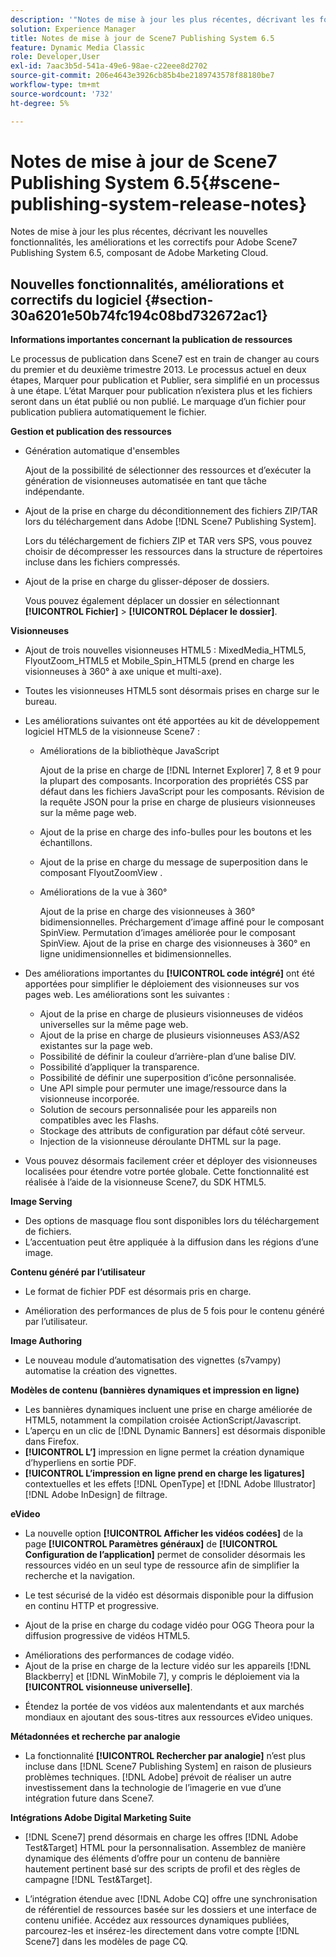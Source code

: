 ```yaml
---
description: '"Notes de mise à jour les plus récentes, décrivant les fonctionnalités, améliorations et correctifs d’Adobe Scene7 Publishing System 6.5, composant de la solution Adobe Experience Manager dans Adobe Marketing Cloud."'
solution: Experience Manager
title: Notes de mise à jour de Scene7 Publishing System 6.5
feature: Dynamic Media Classic
role: Developer,User
exl-id: 7aac3b5d-541a-49e6-98ae-c22eee8d2702
source-git-commit: 206e4643e3926cb85b4be2189743578f88180be7
workflow-type: tm+mt
source-wordcount: '732'
ht-degree: 5%

---
```


# Notes de mise à jour de Scene7 Publishing System 6.5{#scene-publishing-system-release-notes}

Notes de mise à jour les plus récentes, décrivant les nouvelles fonctionnalités, les améliorations et les correctifs pour Adobe Scene7 Publishing System 6.5, composant de Adobe Marketing Cloud.

## Nouvelles fonctionnalités, améliorations et correctifs du logiciel {#section-30a6201e50b74fc194c08bd732672ac1}

**Informations importantes concernant la publication de ressources**

Le processus de publication dans Scene7 est en train de changer au cours du premier et du deuxième trimestre 2013. Le processus actuel en deux étapes, Marquer pour publication et Publier, sera simplifié en un processus à une étape. L’état Marquer pour publication n’existera plus et les fichiers seront dans un état publié ou non publié. Le marquage d’un fichier pour publication publiera automatiquement le fichier.

**Gestion et publication des ressources**

* Génération automatique d&#39;ensembles

   Ajout de la possibilité de sélectionner des ressources et d’exécuter la génération de visionneuses automatisée en tant que tâche indépendante.
* Ajout de la prise en charge du déconditionnement des fichiers ZIP/TAR lors du téléchargement dans Adobe [!DNL Scene7 Publishing System].

   Lors du téléchargement de fichiers ZIP et TAR vers SPS, vous pouvez choisir de décompresser les ressources dans la structure de répertoires incluse dans les fichiers compressés.

* Ajout de la prise en charge du glisser-déposer de dossiers.

   Vous pouvez également déplacer un dossier en sélectionnant **[!UICONTROL Fichier]** > **[!UICONTROL Déplacer le dossier]**.

**Visionneuses**

* Ajout de trois nouvelles visionneuses HTML5 : MixedMedia_HTML5, FlyoutZoom_HTML5 et Mobile_Spin_HTML5 (prend en charge les visionneuses à 360° à axe unique et multi-axe).

<!-- 
  [More information](http://help.adobe.com/en_US/scene7/using/WS6E593DEA-7D81-4cd6-84B0-85E8BB274176.html#WS1c46793299cf21d77e926d1613177f0a020-8000.html).  -->
* Toutes les visionneuses HTML5 sont désormais prises en charge sur le bureau.

<!--   [More information](http://help.adobe.com/en_US/scene7/using/WS6E593DEA-7D81-4cd6-84B0-85E8BB274176.html#WS1c46793299cf21d77e926d1613177f0a020-8000.html). -->
* Les améliorations suivantes ont été apportées au kit de développement logiciel HTML5 de la visionneuse Scene7 :

   * Améliorations de la bibliothèque JavaScript

      Ajout de la prise en charge de [!DNL Internet Explorer] 7, 8 et 9 pour la plupart des composants. Incorporation des propriétés CSS par défaut dans les fichiers JavaScript pour les composants. Révision de la requête JSON pour la prise en charge de plusieurs visionneuses sur la même page web.

   * Ajout de la prise en charge des info-bulles pour les boutons et les échantillons.
   * Ajout de la prise en charge du message de superposition dans le composant FlyoutZoomView .
   * Améliorations de la vue à 360°

      Ajout de la prise en charge des visionneuses à 360° bidimensionnelles. Préchargement d’image affiné pour le composant SpinView. Permutation d’images améliorée pour le composant SpinView. Ajout de la prise en charge des visionneuses à 360° en ligne unidimensionnelles et bidimensionnelles.

* Des améliorations importantes du **[!UICONTROL code intégré]** ont été apportées pour simplifier le déploiement des visionneuses sur vos pages web. Les améliorations sont les suivantes :

   * Ajout de la prise en charge de plusieurs visionneuses de vidéos universelles sur la même page web.
   * Ajout de la prise en charge de plusieurs visionneuses AS3/AS2 existantes sur la page web.
   * Possibilité de définir la couleur d’arrière-plan d’une balise DIV.
   * Possibilité d’appliquer la transparence.
   * Possibilité de définir une superposition d’icône personnalisée.
   * Une API simple pour permuter une image/ressource dans la visionneuse incorporée.
   * Solution de secours personnalisée pour les appareils non compatibles avec les Flashs.
   * Stockage des attributs de configuration par défaut côté serveur.
   * Injection de la visionneuse déroulante DHTML sur la page.

* Vous pouvez désormais facilement créer et déployer des visionneuses localisées pour étendre votre portée globale. Cette fonctionnalité est réalisée à l’aide de la visionneuse Scene7, du SDK HTML5.

**Image Serving**

* Des options de masquage flou sont disponibles lors du téléchargement de fichiers.
* L’accentuation peut être appliquée à la diffusion dans les régions d’une image.

**Contenu généré par l’utilisateur**

* Le format de fichier PDF est désormais pris en charge.

<!--   [More information](http://help.adobe.com/en_US/scene7/using/WSe8b0455615e2dc47-2df907a712f31201b35-8000.html).  -->
* Amélioration des performances de plus de 5 fois pour le contenu généré par l’utilisateur.

**Image Authoring**

* Le nouveau module d’automatisation des vignettes (s7vampy) automatise la création des vignettes.

**Modèles de contenu (bannières dynamiques et impression en ligne)**

* Les bannières dynamiques incluent une prise en charge améliorée de HTML5, notamment la compilation croisée ActionScript/Javascript.
* L’aperçu en un clic de [!DNL Dynamic Banners] est désormais disponible dans Firefox.
* **[!UICONTROL L’]** impression en ligne permet la création dynamique d’hyperliens en sortie PDF.
* **[!UICONTROL L’impression en ligne prend en charge les ligatures]** contextuelles et les effets  [!DNL OpenType] et  [!DNL Adobe Illustrator]   [!DNL Adobe InDesign] de filtrage.

**eVideo**

* La nouvelle option **[!UICONTROL Afficher les vidéos codées]** de la page **[!UICONTROL Paramètres généraux]** de **[!UICONTROL Configuration de l’application]** permet de consolider désormais les ressources vidéo en un seul type de ressource afin de simplifier la recherche et la navigation.

<!--   [More information](http://help.adobe.com/en_US/scene7/using/WSCCBA9D3A-06A3-4f29-AF6B-36CBB2A655F1.html).  -->

* Le test sécurisé de la vidéo est désormais disponible pour la diffusion en continu HTTP et progressive.

<!--   [More information](http://help.adobe.com/en_US/scene7/using/WSd968ca97bf01df72-5efde3a123268dd80f5-8000.html). -->
* Ajout de la prise en charge du codage vidéo pour OGG Theora pour la diffusion progressive de vidéos HTML5.

<!--   [More information](http://help.adobe.com/en_US/scene7/using/WSE86ACF2B-BD50-4c48-A1D7-9CD4405B62D0.html#WS1c46793299cf21d7-39fae9c1131ba8968f7-7fff.html). -->
* Améliorations des performances de codage vidéo.
* Ajout de la prise en charge de la lecture vidéo sur les appareils [!DNL Blackberry] et [!DNL WinMobile 7], y compris le déploiement via la **[!UICONTROL visionneuse universelle]**.

<!--   [More information](http://help.adobe.com/en_US/scene7/using/WS6E593DEA-7D81-4cd6-84B0-85E8BB274176.html#WS1c46793299cf21d77e926d1613177f0a020-8000.html) or the [eVideo chapter](http://help.adobe.com/en_US/scene7/using/WS53492AE1-6029-45d8-BF80-F4B5CF33EB08.html). -->

* Étendez la portée de vos vidéos aux malentendants et aux marchés mondiaux en ajoutant des sous-titres aux ressources eVideo uniques.

<!--   See [More information](http://help.adobe.com/en_US/scene7/using/WS98ca2e6790647c06-6f6f53e137b959f094-8000.html). -->

**Métadonnées et recherche par analogie**

* La fonctionnalité **[!UICONTROL Rechercher par analogie]** n’est plus incluse dans [!DNL Scene7 Publishing System] en raison de plusieurs problèmes techniques. [!DNL Adobe] prévoit de réaliser un autre investissement dans la technologie de l’imagerie en vue d’une intégration future dans Scene7.

**Intégrations Adobe Digital Marketing Suite**

* [!DNL Scene7] prend désormais en charge les offres  [!DNL Adobe Test&Target] HTML pour la personnalisation. Assemblez de manière dynamique des éléments d’offre pour un contenu de bannière hautement pertinent basé sur des scripts de profil et des règles de campagne [!DNL Test&Target].

* L’intégration étendue avec [!DNL Adobe CQ] offre une synchronisation de référentiel de ressources basée sur les dossiers et une interface de contenu unifiée. Accédez aux ressources dynamiques publiées, parcourez-les et insérez-les directement dans votre compte [!DNL Scene7] dans les modèles de page CQ.

